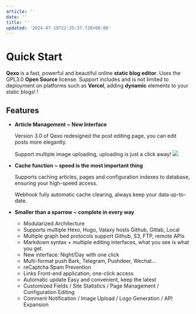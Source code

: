 ```yaml
---
article: ''
date: ''
title: ''
updated: '2024-07-19T22:35:37.720+08:00'
---
```

# Quick Start

**Qexo** is a fast, powerful and beautiful online **static blog editor**. Uses the GPL3.0 **Open Source** license. Support includes and is not limited to deployment on platforms such as **Vercel**, adding **dynamic** elements to your static blogs!
! [](https://s2.loli.net/2024/07/19/r1XJPHnYANKbcRl.png)

## Features

- **Article Management ~ New Interface**

  Version 3.0 of Qexo redesigned the post editing page, you can edit posts more elegantly.

  Support multiple image uploading, uploading is just a click away!
  ![](https://s2.loli.net/2024/07/19/q3LlJutFDCvpbMh.png)
- **Cache function ~ speed is the most important thing**

  Supports caching articles, pages and configuration indexes to database, ensuring your high-speed access.

  Webhook fully automatic cache clearing, always keep your data up-to-date.
- **Smaller than a sparrow ~ complete in every way** 

  - Modularized Architecture
  - Supports multiple Hexo, Hugo, Valaxy hosts Github, Gitlab, Local
  - Multiple graph bed protocols support Github, S3, FTP, remote APIs
  - Markdown syntax + multiple editing interfaces, what you see is what you get.
  - New interface: Night/Day with one click
  - Multi-format push Bark, Telegram, Pushdeer, Wechat...
  - reCaptcha Spam Prevention
  - Links Front-end application, one-click access
  - Automatic update Easy and convenient, keep the latest
  - Customized Fields / Site Statistics / Page Management / Configuration Editing
  - Comment Notification / Image Upload / Logo Generation / API Expansion